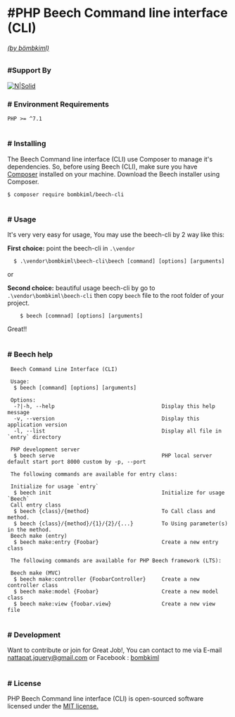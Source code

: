 # #PHP Beech Command line interface (CLI)
###### [(by bömbkiml)](https://www.facebook.com/bombkiml)

### #Support By
[![N|Solid](https://image.ibb.co/kv8eM8/php_Beech_LTS2.png)](https://github.com/bombkiml/phpbeech)

### # Environment Requirements
    
    PHP >= ^7.1

#
### # Installing
The Beech Command line interface (CLI) use Composer to manage it's dependencies. So, before using Beech (CLI), make sure you have [Composer](https://getcomposer.org/) installed on your machine. Download the Beech installer using Composer.
    
    $ composer require bombkiml/beech-cli

#
### # Usage
It's very very easy for usage, You may use the beech-cli by 2 way like this:

**First choice:** point the beech-cli in ``.\vendor``

      $ .\vendor\bombkiml\beech-cli\beech [command] [options] [arguments]
        
or 

**Second choice:** beautiful usage beech-cli by go to `` .\vendor\bombkiml\beech-cli `` then copy `` beech `` file to the root folder of your project. 

        $ beech [commnad] [options] [arguments]
    
Great!!
#
### # Beech help
    
     Beech Command Line Interface (CLI)
    
     Usage:
      $ beech [command] [options] [arguments]
    
     Options:
      -?|-h, --help                                  Display this help message
      -v, --version                                  Display this application version
      -l, --list                                     Display all file in `entry` directory
     
     PHP development server
      $ beech serve                                  PHP local server default start port 8000 custom by -p, --port   
      
     The following commands are available for entry class:
     
     Initialize for usage `entry`
      $ beech init                                   Initialize for usage `Beech`
     Call entry class
      $ beech {class}/{method}                       To Call class and method.
      $ beech {class}/{method}/{1}/{2}/{...}         To Using parameter(s) in the method.
     Beech make (entry)
      $ beech make:entry {Foobar}                    Create a new entry class
     
     The following commands are available for PHP Beech framework (LTS):
     
     Beech make (MVC)
      $ beech make:controller {FoobarController}     Create a new controller class
      $ beech make:model {Foobar}                    Create a new model class
      $ beech make:view {foobar.view}                Create a new view file
#  
### # Development
Want to contribute or join for Great Job!, You can contact to me via E-mail nattapat.jquery@gmail.com or Facebook : [bombkiml](https://www.facebook.com/bombkiml)
#
### # License
PHP Beech Command line interface (CLI) is open-sourced software licensed under the [MIT license.](https://opensource.org/licenses/MIT)
